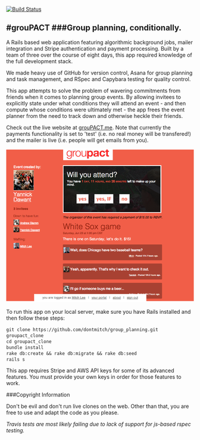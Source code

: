 [![Build Status](https://travis-ci.org/dontmitch/group_planning.png?branch=master)](https://travis-ci.org/dontmitch/group_planning)

#grouPACT
###Group planning, conditionally.
---

A Rails based web application featuring algorithmic background jobs, mailer integration and Stripe authentication and payment processing. Built by a team of three over the course of eight days, this app required knowledge of the full development stack.

We made heavy use of GitHub for version control, Asana for group planning and task management, and RSpec and Capybara testing for quality control.

This app attempts to solve the problem of wavering commitments from friends when it comes to planning group events. By allowing invitees to explicitly state under what conditions they will attend an event - and then compute whose conditions were ultimately met - the app frees the event planner from the need to track down and otherwise heckle their friends.

Check out the live website at [grouPACT.me](http://groupact.me). Note that currently the payments functionality is set to 'test' (i.e. no real money will be transfered!) and the mailer is live (i.e. people will get emails from you).

![grouPACT Screenshot](app/assets/images/groupact_screenshot.png)

To run this app on your local server, make sure you have Rails installed and then follow these steps:

    git clone https://github.com/dontmitch/group_planning.git groupact_clone
    cd groupact_clone
    bundle install
    rake db:create && rake db:migrate && rake db:seed
    rails s

This app requires Stripe and AWS API keys for some of its advanced features. You must provide your own keys in order for those features to work.

###Copyright Information

Don't be evil and don't run live clones on the web. Other than that, you are free to use and adapt the code as you please.

*Travis tests are most likely failing due to lack of support for js-based rspec testing.*
